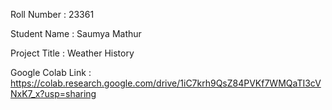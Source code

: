 Roll Number       :  23361

Student Name      :   Saumya Mathur

Project Title     :   Weather History

Google Colab Link :   https://colab.research.google.com/drive/1iC7krh9QsZ84PVKf7WMQaTI3cVNxK7_x?usp=sharing

